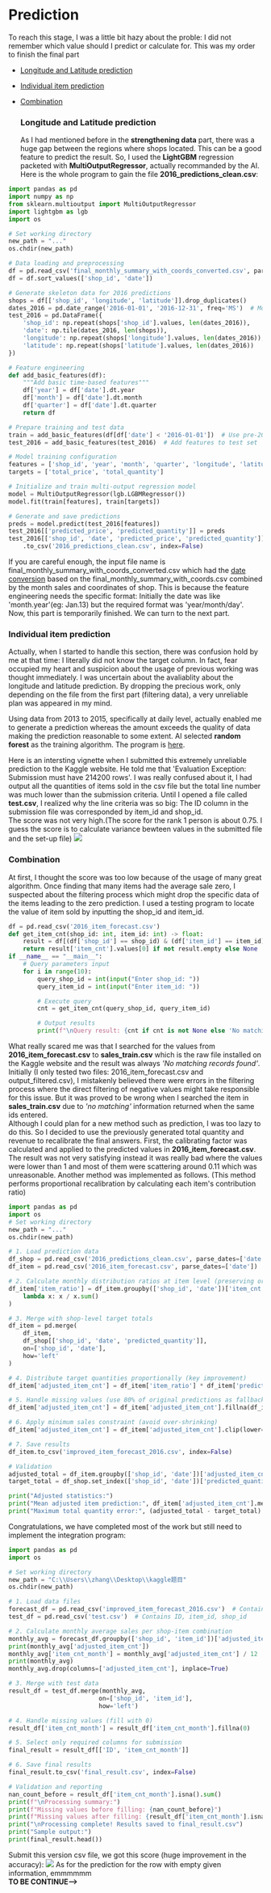 # Prediction

To reach this stage, I was a little bit hazy about the proble: I did not remember which value should I predict or calculate for. 
This was my order to finish the final part
- [Longitude and Latitude prediction](#section-1)
- [Individual item prediction](#section-2)
- [Combination](#section-3)

  ### Longitude and Latitude prediction <a id="section-1"></a>
  As I had mentioned before in the **strengthening data** part, there was a huge gap between the regions where shops located.
  This can be a good feature to predict the result.
  So, I used the **LightGBM** regression packeted with **MultiOutputRegressor**, actually recommanded by the AI.
  Here is the whole program to gain the file **2016_predictions_clean.csv**:
```python
import pandas as pd
import numpy as np
from sklearn.multioutput import MultiOutputRegressor
import lightgbm as lgb
import os

# Set working directory
new_path = "..."
os.chdir(new_path)

# Data loading and preprocessing
df = pd.read_csv('final_monthly_summary_with_coords_converted.csv', parse_dates=['date'])
df = df.sort_values(['shop_id', 'date'])

# Generate skeleton data for 2016 predictions
shops = df[['shop_id', 'longitude', 'latitude']].drop_duplicates()
dates_2016 = pd.date_range('2016-01-01', '2016-12-31', freq='MS')  # Monthly start frequency
test_2016 = pd.DataFrame({
    'shop_id': np.repeat(shops['shop_id'].values, len(dates_2016)),
    'date': np.tile(dates_2016, len(shops)),
    'longitude': np.repeat(shops['longitude'].values, len(dates_2016)),
    'latitude': np.repeat(shops['latitude'].values, len(dates_2016))
})

# Feature engineering
def add_basic_features(df):
    """Add basic time-based features"""
    df['year'] = df['date'].dt.year
    df['month'] = df['date'].dt.month
    df['quarter'] = df['date'].dt.quarter
    return df

# Prepare training and test data
train = add_basic_features(df[df['date'] < '2016-01-01'])  # Use pre-2016 data for training
test_2016 = add_basic_features(test_2016)  # Add features to test set

# Model training configuration
features = ['shop_id', 'year', 'month', 'quarter', 'longitude', 'latitude']
targets = ['total_price', 'total_quantity']

# Initialize and train multi-output regression model
model = MultiOutputRegressor(lgb.LGBMRegressor())
model.fit(train[features], train[targets])

# Generate and save predictions
preds = model.predict(test_2016[features])
test_2016[['predicted_price', 'predicted_quantity']] = preds
test_2016[['shop_id', 'date', 'predicted_price', 'predicted_quantity']] \
    .to_csv('2016_predictions_clean.csv', index=False)
```
If you are careful enough, the input file name is final_monthly_summary_with_coords_converted.csv which had the [date conversion](/Prediction/date_conversion.py) based on the final_monthly_summary_with_coords.csv combined by the month sales and coordinates of shop.
This is because the feature engineering needs the specific format: Initially the date was like 'month.year'(eg: Jan.13) but the required format was 'year/month/day'. \
Now, this part is temporarily finished. We can turn to the next part.

### Individual item prediction <a id="section-2"></a>
Actually, when I started to handle this section, there was confusion hold by me at that time: I literally did not know the target column.
In fact, fear occupied my heart and suspicion about the usage of previous working was thought immediately. 
I was uncertain about the avaliablity about the longitude and latitude prediction.
By dropping the precious work, only depending on the file from the first part (filtering data), a very unreliable plan was appeared in my mind.

Using data from 2013 to 2015, specifically at daily level, actually enabled me to generate a prediction whereas the amount exceeds the quality of data making the prediction reasonable to some extent.
AI selected **random forest** as the training algorithm. The program is [here](/Prediction/item_prediction.py).

Here is an intersting vignette when I submitted this extremely unreliable prediction to the Kaggle website. He told me that 'Evaluation Exception: Submission must have 214200 rows'. 
I was really confused about it, I had output all the quantities of items sold in the csv file but the total line number was much lower than the submission criteria.
Until I opened a file called **test.csv**, I realized why the line criteria was so big: The ID column in the submission file was corresponded by item_id and shop_id.  \
The score was not very high.(The score for the rank 1 person is about 0.75. I guess the score is to calculate variance bewteen values in the submitted file and the set-up file)
![](https://github.com/I0-OVI/Kaggle-problem/blob/main/Static/Image/submission-1.png?raw=true)

### Combination <a id="section-3"></a>
At first, I thought the score was too low because of the usage of many great algorithm. Once finding that many items had the average sale zero, I suspected about the filtering process which might drop the specific data of the items leading to the zero prediction. I used a testing program to locate the value of item sold by inputting the shop_id and item_id.
```python
df = pd.read_csv('2016_item_forecast.csv')
def get_item_cnt(shop_id: int, item_id: int) -> float:
    result = df[(df['shop_id'] == shop_id) & (df['item_id'] == item_id)]
    return result['item_cnt'].values[0] if not result.empty else None
if __name__ == "__main__":
    # Query parameters input
    for i in range(10):
        query_shop_id = int(input("Enter shop_id: "))
        query_item_id = int(input("Enter item_id: "))

        # Execute query
        cnt = get_item_cnt(query_shop_id, query_item_id)

        # Output results
        print(f"\nQuery result: {cnt if cnt is not None else 'No matching records found'}")
```
What really scared me was that I searched for the values from **2016_item_forecast.csv** to **sales_train.csv** which is the raw file installed on the Kaggle website and the result was always *'No matching records found'*. Initially (I only tested two files: 2016_item_forecast.csv and output_filtered.csv), I mistakenly believed there were errors in the filtering process where the direct filtering of negative values might take responsible for this issue. But it was proved to be wrong when I searched the item in **sales_train.csv** due to *'no matching'* information returned when the same ids entered. \
Although I could plan for a new method such as prediction, I was too lazy to do this. So I decided to use the previously generated total quantity and revenue to recalibrate the final answers. First, the calibrating factor was calculated and applied to the predicted values in  **2016_item_forecast.csv**. The result was not very satisfying instead it was really bad where the values were lower than 1 and most of them were scattering around 0.11 which was unreasonable. Another method was implemented as follows. (This method performs proportional recalibration by calculating each item's contribution ratio)
```python
import pandas as pd
import os
# Set working directory
new_path = "..."
os.chdir(new_path)

# 1. Load prediction data
df_shop = pd.read_csv('2016_predictions_clean.csv', parse_dates=['date'])  # Shop-level predictions
df_item = pd.read_csv('2016_item_forecast.csv', parse_dates=['date'])     # Item-level predictions

# 2. Calculate monthly distribution ratios at item level (preserving original distribution)
df_item['item_ratio'] = df_item.groupby(['shop_id', 'date'])['item_cnt'].transform(
    lambda x: x / x.sum()
)

# 3. Merge with shop-level target totals
df_item = pd.merge(
    df_item,
    df_shop[['shop_id', 'date', 'predicted_quantity']],
    on=['shop_id', 'date'],
    how='left'
)

# 4. Distribute target quantities proportionally (key improvement)
df_item['adjusted_item_cnt'] = df_item['item_ratio'] * df_item['predicted_quantity']

# 5. Handle missing values (use 80% of original predictions as fallback)
df_item['adjusted_item_cnt'] = df_item['adjusted_item_cnt'].fillna(df_item['item_cnt'] * 0.8)

# 6. Apply minimum sales constraint (avoid over-shrinking)
df_item['adjusted_item_cnt'] = df_item['adjusted_item_cnt'].clip(lower=0.5)  # Minimum 0.5 units

# 7. Save results
df_item.to_csv('improved_item_forecast_2016.csv', index=False)

# Validation
adjusted_total = df_item.groupby(['shop_id', 'date'])['adjusted_item_cnt'].sum()
target_total = df_shop.set_index(['shop_id', 'date'])['predicted_quantity']

print("Adjusted statistics:")
print("Mean adjusted item prediction:", df_item['adjusted_item_cnt'].mean())
print("Maximum total quantity error:", (adjusted_total - target_total).abs().max())
```
Congratulations, we have completed most of the work but still need to implement the integration program:
```python
import pandas as pd
import os

# Set working directory
new_path = "C:\\Users\\zhang\\Desktop\\kaggle题目"
os.chdir(new_path)

# 1. Load data files
forecast_df = pd.read_csv('improved_item_forecast_2016.csv')  # Contains date, shop_id, item_id, item_cnt
test_df = pd.read_csv('test.csv')  # Contains ID, item_id, shop_id

# 2. Calculate monthly average sales per shop-item combination
monthly_avg = forecast_df.groupby(['shop_id', 'item_id'])['adjusted_item_cnt'].sum().reset_index()
print(monthly_avg['adjusted_item_cnt'])
monthly_avg['item_cnt_month'] = monthly_avg['adjusted_item_cnt'] / 12  # Convert annual to monthly average
print(monthly_avg)
monthly_avg.drop(columns=['adjusted_item_cnt'], inplace=True)

# 3. Merge with test data
result_df = test_df.merge(monthly_avg,
                         on=['shop_id', 'item_id'],
                         how='left')

# 4. Handle missing values (fill with 0)
result_df['item_cnt_month'] = result_df['item_cnt_month'].fillna(0)

# 5. Select only required columns for submission
final_result = result_df[['ID', 'item_cnt_month']]

# 6. Save final results
final_result.to_csv('final_result.csv', index=False)

# Validation and reporting
nan_count_before = result_df['item_cnt_month'].isna().sum()
print(f"\nProcessing summary:")
print(f"Missing values before filling: {nan_count_before}")
print(f"Missing values after filling: {result_df['item_cnt_month'].isna().sum()}")
print("\nProcessing complete! Results saved to final_result.csv")
print("Sample output:")
print(final_result.head())
```
Submit this version csv file, we got this score (huge improvement in the accuracy):
![](https://github.com/I0-OVI/Kaggle-problem/blob/main/Static/Image/submission-2.png?raw=true)
As for the prediction for the row with empty given information, emmmmmm\
**TO BE CONTINUE-->**
